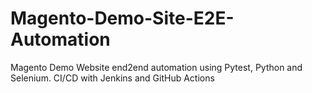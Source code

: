 # Magento-Demo-Site-E2E-Automation
Magento Demo Website end2end automation using Pytest, Python and Selenium. CI/CD with Jenkins and GitHub Actions

